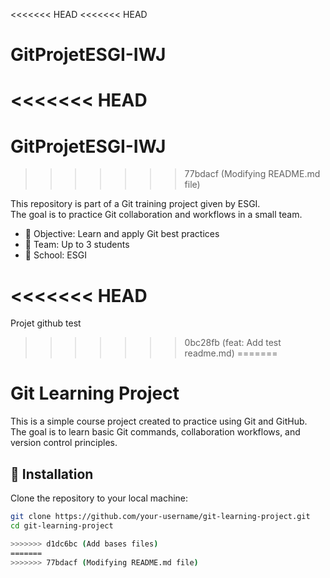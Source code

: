 <<<<<<< HEAD
<<<<<<< HEAD
# GitProjetESGI-IWJ
<<<<<<< HEAD
=======
# GitProjetESGI-IWJ
>>>>>>> 77bdacf (Modifying README.md file)

This repository is part of a Git training project given by ESGI.  
The goal is to practice Git collaboration and workflows in a small team.

- 🎯 Objective: Learn and apply Git best practices  
- 👥 Team: Up to 3 students  
- 🏫 School: ESGI  

<<<<<<< HEAD
=======
Projet github
test
>>>>>>> 0bc28fb (feat: Add test readme.md)
=======
# Git Learning Project

This is a simple course project created to practice using Git and GitHub.  
The goal is to learn basic Git commands, collaboration workflows, and version control principles.

## 🚀 Installation

Clone the repository to your local machine:

```bash
git clone https://github.com/your-username/git-learning-project.git
cd git-learning-project

>>>>>>> d1dc6bc (Add bases files)
=======
>>>>>>> 77bdacf (Modifying README.md file)
